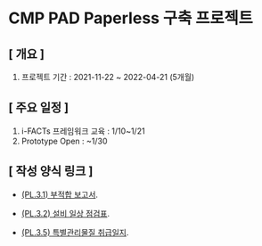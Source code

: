 # CMP PAD Paperless 구축 프로젝트

## [ 개요 ]

1. 프로젝트 기간 : 2021-11-22 ~ 2022-04-21 (5개월)

## [ 주요 일정 ]

1. i-FACTs 프레임워크 교육 : 1/10~1/21
2. Prototype Open : ~1/30

## [ 작성 양식 링크 ]

- [(PL.3.1) 부적합 보고서](html\PL.3.1.html).

- [(PL.3.2) 설비 일상 점검표](html\PL.3.2.html).

- [(PL.3.5) 특별관리물질 취급일지](html\PL.3.5.html).
